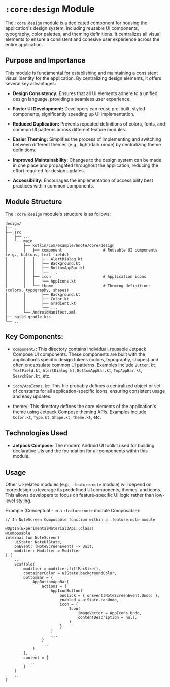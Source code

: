 # `:core:design` Module

The `:core:design` module is a dedicated component for housing the application's design system,
including reusable UI components, typography, color palettes, and theming definitions. It
centralizes all visual elements to ensure a consistent and cohesive user experience across the
entire application.

## Purpose and Importance

This module is fundamental for establishing and maintaining a consistent visual identity for the
application. By centralizing design elements, it offers several key advantages:

- **Design Consistency:** Ensures that all UI elements adhere to a unified design language,
  providing a seamless user experience.

- **Faster UI Development:** Developers can reuse pre-built, styled components, significantly
  speeding up UI implementation.

- **Reduced Duplication:** Prevents repeated definitions of colors, fonts, and common UI patterns
  across different feature modules.

- **Easier Theming:** Simplifies the process of implementing and switching between different
  themes (e.g., light/dark mode) by centralizing theme definitions.

- **Improved Maintainability:** Changes to the design system can be made in one place and propagated
  throughout the application, reducing the effort required for design updates.

- **Accessibility:** Encourages the implementation of accessibility best practices within common
  components.

## Module Structure

The `:core:design` module's structure is as follows:

```
design/
├── ...
├── src
│   ├── ...
│   └── main
│       ├── kotlin/com/example/hnote/core/design
│       │   ├── component                  # Reusable UI components (e.g., buttons, text fields)
│       │   │   ├── AlertDialog.kt
│       │   │   ├── Background.kt
│       │   │   ├── BottomAppBar.kt
│       │   │   └── ...
│       │   ├── icon                       # Application icons
│       │   │   └── AppIcons.kt
│       │   └── theme                      # Theming definitions (colors, typography, shapes)
│       │       ├── Background.kt
│       │       ├── Color.kt
│       │       ├── Gradient.kt
│       │       └── ...
│       └── AndroidManifest.xml
├── build.gradle.kts
└── ...
```

## Key Components:

- `component/`: This directory contains individual, reusable Jetpack Compose UI components. These
  components are built with the application's specific design tokens (colors, typography, shapes)
  and often encapsulate common UI patterns. Examples include `Button.kt`, `TextField.kt`,
  `AlertDialog.kt`, `BottomAppBar.kt`, `TopAppBar.kt`, `SearchBar.kt`, etc.

- `icon/AppIcons.kt`: This file probably defines a centralized object or set of constants for all
  application-specific icons, ensuring consistent usage and easy updates.

- theme/: This directory defines the core elements of the application's theme using Jetpack Compose
  theming APIs. Examples include `Color.kt`, `Type.kt`, `Shape.kt`, `Theme.kt`, etc.

## Technologies Used

- **Jetpack Compose:** The modern Android UI toolkit used for building declarative UIs and the
  foundation for all components within this module.

## Usage

Other UI-related modules (e.g., `:feature:note` module) will depend on :core:design to leverage
its predefined UI components, themes, and icons. This allows developers to focus on feature-specific
UI logic rather than low-level styling.

Example (Conceptual - in a `:feature:note` module Composable):

```
// In NoteScreen Composable function within a :feature:note module

@OptIn(ExperimentalMaterial3Api::class)
@Composable
internal fun NoteScreen(
    uiState: NoteUiState,
    onEvent: (NoteScreenEvent) -> Unit,
    modifier: Modifier = Modifier
) {
    ...
    Scaffold(
        modifier = modifier.fillMaxSize(),
        containerColor = uiState.backgroundColor,
        bottomBar = {
            AppBottomAppBar(
                actions = {
                    AppIconButton(
                        onClick = { onEvent(NoteScreenEvent.Undo) },
                        enabled = uiState.canUndo,
                        icon = {
                            Icon(
                                imageVector = AppIcons.Undo,
                                contentDescription = null,
                            )
                        }
                    )
                    ...
                }
                ...
            )
        },
        content = { 
          ...
        }
    )
    ...
}
```